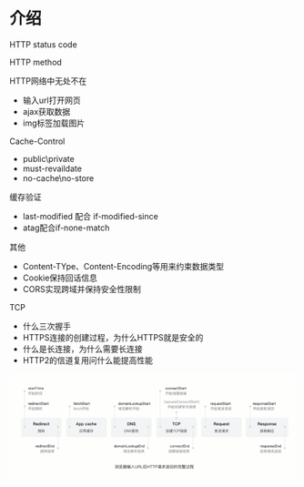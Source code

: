 # 介绍


HTTP status code

HTTP method


HTTP网络中无处不在


- 输入url打开网页
- ajax获取数据
- img标签加载图片


Cache-Control
- public\private
- must-revaildate
- no-cache\no-store


缓存验证

- last-modified 配合 if-modified-since
- atag配合if-none-match


其他

- Content-TYpe、Content-Encoding等用来约束数据类型
- Cookie保持回话信息
- CORS实现跨域并保持安全性限制


TCP
- 什么三次握手
- HTTPS连接的创建过程，为什么HTTPS就是安全的
- 什么是长连接，为什么需要长连接
- HTTP2的信道复用问什么能提高性能


![browser-http.png](./img/browser-http.png)

